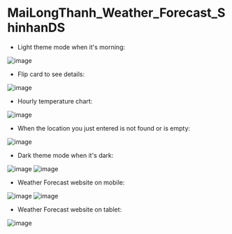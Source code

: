 # MaiLongThanh_Weather_Forecast_ShinhanDS
- Light theme mode when it's morning: 

![image](https://user-images.githubusercontent.com/74760860/218970732-bd71100e-55da-434c-a9bf-4d1463a640ac.png)
- Flip card to see details: 

![image](https://user-images.githubusercontent.com/74760860/218970807-9371e553-801e-4548-8b98-d8d0f6aafa04.png)
- Hourly temperature chart: 

![image](https://user-images.githubusercontent.com/74760860/218970880-214e2618-08b3-4dfd-b79e-c0595fff882c.png)
- When the location you just entered is not found or is empty: 

![image](https://user-images.githubusercontent.com/74760860/218971021-74752b38-3d3b-458c-9d44-a9d0dfcf0760.png)
- Dark theme mode when it's dark: 

![image](https://user-images.githubusercontent.com/74760860/218969267-3f1af9a1-d7e5-4b1a-87ed-0892914c0f5d.png)
![image](https://user-images.githubusercontent.com/74760860/218969365-a706fcb6-9c79-455c-90c4-e03060561f44.png)
- Weather Forecast website on mobile: 

![image](https://user-images.githubusercontent.com/74760860/218974395-cf8e6ad0-9e72-4f43-b0ab-90fa98899b35.png)
![image](https://user-images.githubusercontent.com/74760860/218974240-48c3a0c3-3746-4f74-ace4-50c76dc08344.png)
- Weather Forecast website on tablet:

![image](https://user-images.githubusercontent.com/74760860/218975040-a0104339-69d4-450b-99a7-b0e020e11f4c.png)



